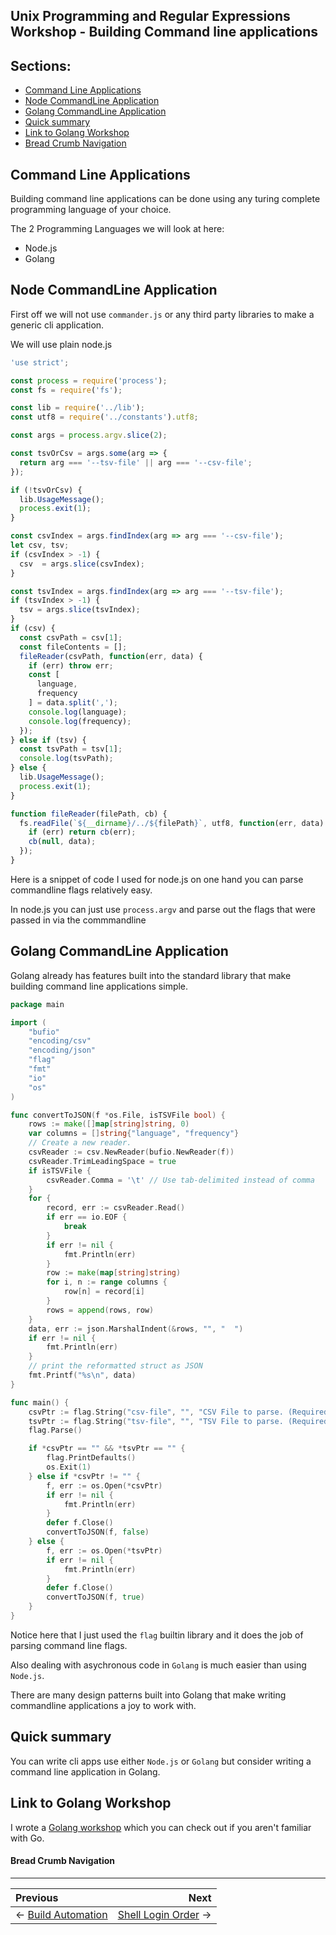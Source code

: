 ## Unix Programming and Regular Expressions Workshop - Building Command line applications

## Sections:

* [Command Line Applications](#command-line-applications)
* [Node CommandLine Application](#node-commandline-application)
* [Golang CommandLine Application](#golang-commandline-application)
* [Quick summary](#quick-summary)
* [Link to Golang Workshop](#link-to-golang-workshop)
* [Bread Crumb Navigation](#bread-crumb-navigation)

## Command Line Applications

Building command line applications can be done using any turing complete programming language of your choice.

The 2 Programming Languages we will look at here:

* Node.js
* Golang

## Node CommandLine Application

First off we will not use `commander.js` or any third party libraries to make a generic cli application. 

We will use plain node.js

```javascript
'use strict';

const process = require('process');
const fs = require('fs');

const lib = require('../lib');
const utf8 = require('../constants').utf8;

const args = process.argv.slice(2);

const tsvOrCsv = args.some(arg => {
  return arg === '--tsv-file' || arg === '--csv-file';
});

if (!tsvOrCsv) {
  lib.UsageMessage();
  process.exit(1);
}

const csvIndex = args.findIndex(arg => arg === '--csv-file');
let csv, tsv;
if (csvIndex > -1) {
  csv  = args.slice(csvIndex);
}

const tsvIndex = args.findIndex(arg => arg === '--tsv-file');
if (tsvIndex > -1) {
  tsv = args.slice(tsvIndex);
}
if (csv) {
  const csvPath = csv[1];
  const fileContents = [];
  fileReader(csvPath, function(err, data) {
    if (err) throw err;
    const [
      language,
      frequency
    ] = data.split(',');
    console.log(language);
    console.log(frequency);
  });
} else if (tsv) {
  const tsvPath = tsv[1];
  console.log(tsvPath);
} else {
  lib.UsageMessage();
  process.exit(1);
}

function fileReader(filePath, cb) {
  fs.readFile(`${__dirname}/../${filePath}`, utf8, function(err, data) {
    if (err) return cb(err);
    cb(null, data);
  });
}
```

Here is a snippet of code I used for node.js on one hand you can parse commandline flags relatively easy.

In node.js you can just use `process.argv` and parse out the flags that were passed in via the commmandline

## Golang CommandLine Application

Golang already has features built into the standard library that make building command line applications simple.

```go
package main

import (
	"bufio"
	"encoding/csv"
	"encoding/json"
	"flag"
	"fmt"
	"io"
	"os"
)

func convertToJSON(f *os.File, isTSVFile bool) {
	rows := make([]map[string]string, 0)
	var columns = []string{"language", "frequency"}
	// Create a new reader.
	csvReader := csv.NewReader(bufio.NewReader(f))
	csvReader.TrimLeadingSpace = true
	if isTSVFile {
		csvReader.Comma = '\t' // Use tab-delimited instead of comma
	}
	for {
		record, err := csvReader.Read()
		if err == io.EOF {
			break
		}
		if err != nil {
			fmt.Println(err)
		}
		row := make(map[string]string)
		for i, n := range columns {
			row[n] = record[i]
		}
		rows = append(rows, row)
	}
	data, err := json.MarshalIndent(&rows, "", "  ")
	if err != nil {
		fmt.Println(err)
	}
	// print the reformatted struct as JSON
	fmt.Printf("%s\n", data)
}

func main() {
	csvPtr := flag.String("csv-file", "", "CSV File to parse. (Required)")
	tsvPtr := flag.String("tsv-file", "", "TSV File to parse. (Required)")
	flag.Parse()

	if *csvPtr == "" && *tsvPtr == "" {
		flag.PrintDefaults()
		os.Exit(1)
	} else if *csvPtr != "" {
		f, err := os.Open(*csvPtr)
		if err != nil {
			fmt.Println(err)
		}
		defer f.Close()
		convertToJSON(f, false)
	} else {
		f, err := os.Open(*tsvPtr)
		if err != nil {
			fmt.Println(err)
		}
		defer f.Close()
		convertToJSON(f, true)
	}
}
```

Notice here that I just used the `flag` builtin library and it does the job of parsing command line flags.

Also dealing with asychronous code in `Golang` is much easier than using `Node.js`. 

There are many design patterns built into Golang that make writing commandline applications a joy to work with.

## Quick summary

You can write cli apps use either `Node.js` or `Golang` but consider writing a command line application in Golang. 

## Link to Golang Workshop

I wrote a [Golang workshop](https://github.com/jbelmont/golang-workshop) which you can check out if you aren't familiar with Go.

#### Bread Crumb Navigation
_________________________

Previous | Next
:------- | ---:
← [Build Automation](./build-automation.md) | [Shell Login Order](./shell-login-order.md) →
